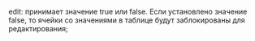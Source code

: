 <tree string="Journal Items" create="false" edit="true" expand="context.get('expand', False)" multi_edit="1" sample="1">

edit: принимает значение true или false. Если установлено значение false, 
то ячейки со значениями в таблице будут заблокированы для редактирования;

